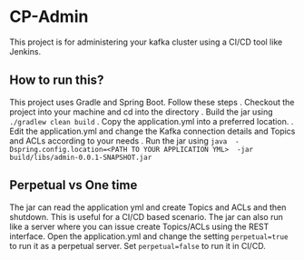 # CP-Admin
This project is for administering your kafka cluster using a CI/CD tool like Jenkins.

## How to run this?
This project uses Gradle and Spring Boot.
Follow these steps 
. Checkout the project into your machine and cd into the directory
. Build the jar using `./gradlew clean build`
. Copy the application.yml into a preferred location.
. Edit the application.yml and change the Kafka connection details and Topics and ACLs according to your needs
. Run the jar using `java  -Dspring.config.location=<PATH TO YOUR APPLICATION YML>  -jar build/libs/admin-0.0.1-SNAPSHOT.jar`


## Perpetual vs One time
The jar can read the application yml and create Topics and ACLs and then shutdown.
This is useful for a CI/CD based scenario.
The jar can also run like a server where you can issue create Topics/ACLs using the REST interface.
Open the application.yml and change the setting `perpetual=true` to run it as a perpetual server. 
Set `perpetual=false` to run it in CI/CD.